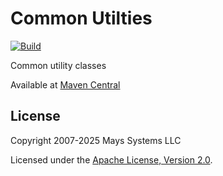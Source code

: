 # Common Utilties

[![Build](https://github.com/emays/util/actions/workflows/maven.yml/badge.svg)](https://github.com/emays/util/actions/workflows/maven.yml)

Common utility classes

Available at [Maven Central](https://central.sonatype.com/artifact/io.github.emays/util)

## License

Copyright 2007-2025 Mays Systems LLC

Licensed under the [Apache License, Version 2.0](https://www.apache.org/licenses/LICENSE-2.0).
